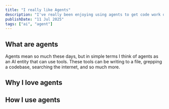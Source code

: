 ```yaml
---
title: "I really like Agents"
description: "I've really been enjoying using agents to get code work done."
publishDate: "11 Jul 2025"
tags: ["ai", "agent"]
---
```

 ## What are agents

 Agents mean so much these days, but in simple terms I think of agents as an AI entity that
 can use tools. These tools can be writing to a file, grepping a codebase, searching the internet, and 
 so much more. 

 ## Why I love agents


 ## How I use agents

 ## 
